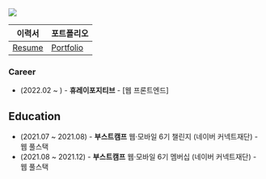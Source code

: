   <img src="https://img.shields.io/badge/dltkdtn56@naver.com-03C75A?style=flat-square&logo=Naver&logoColor=white"/> 
  
|이력서|포트폴리오|
|---|---|
|[Resume](https://kwangmin-portfolio.vercel.app/)|[Portfolio](https://kwangmin-portfolio.vercel.app/portfolio)|

### Career
- (2022.02 ~ ) - **휴레이포지티브** - [웹 프론트엔드]

## Education
- (2021.07 ~ 2021.08) - **부스트캠프** 웹·모바일 6기 챌린지 (네이버 커넥트재단) - 웹 풀스택
- (2021.08 ~ 2021.12) - **부스트캠프** 웹·모바일 6기 멤버십 (네이버 커넥트재단) - 웹 풀스택
